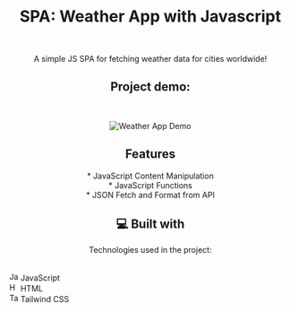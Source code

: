 <h1 align="center" id="title">SPA: Weather App with Javascript</h1><br>

<p align="center" id="description">A simple JS SPA for fetching weather data for cities worldwide!</p>

<h2 align="center">Project demo:</h2>
<br>
<p align="center">
  <img src="https://i.imgur.com/akXvyyF.gif" alt="Weather App Demo">
</p>

<h2 align="center">Features</h2>
<p align="center">
  * JavaScript Content Manipulation<br>
  * JavaScript Functions<br>
  * JSON Fetch and Format from API
</p>

<h2 align="center">💻 Built with</h2>
<p align="center">
  Technologies used in the project:
  <br><br>
  <p align="left">
  <img src="https://upload.wikimedia.org/wikipedia/commons/6/6a/JavaScript-logo.png" alt="JavaScript Logo" width="16" height="16"> JavaScript<br>
  <img src="https://upload.wikimedia.org/wikipedia/commons/6/61/HTML5_logo_and_wordmark.svg" alt="HTML Logo" width="16" height="16"> HTML<br>
  <img src="https://upload.wikimedia.org/wikipedia/commons/d/d5/Tailwind_CSS_Logo.svg" alt="Tailwind CSS Logo" width="16" height="16"> Tailwind CSS

  </p>
</p>
